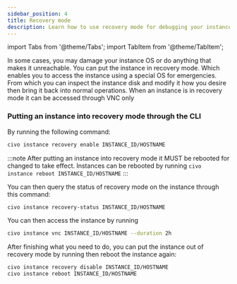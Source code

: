 ```yaml
---
sidebar_position: 4
title: Recovery mode
description: Learn how to use recovery mode for debugging your instances become inaccessible
---
```


import Tabs from '@theme/Tabs';
import TabItem from '@theme/TabItem';

<head>
  <title>How to use recovery mode | Civo Documentation</title>
</head> 

In some cases, you may damage your instance OS or do anything that makes it unreachable. You can put the instance in recovery mode. Which enables you to access the instance using a special OS for emergencies. From which you can inspect the instance disk and modify it how you desire then bring it back into normal operations. When an instance is in recovery mode it can be accessed through VNC only

### Putting an instance into recovery mode through the CLI

By running the following command:

```sh
civo instance recovery enable INSTANCE_ID/HOSTNAME
```

:::note
After putting an instance into recovery mode it MUST be rebooted for changed to take effect.
Instances can be rebooted by running `civo instance reboot INSTANCE_ID/HOSTNAME`
:::

You can then query the status of recovery mode on the instance through this command:

```sh
civo instance recovery-status INSTANCE_ID/HOSTNAME
```

You can then access the instance by running

```sh
civo instance vnc INSTANCE_ID/HOSTNAME --duration 2h
```

After finishing what you need to do, you can put the instance out of recovery mode by running then reboot the instance again:

```sh
civo instance recovery disable INSTANCE_ID/HOSTNAME
civo instance reboot INSTANCE_ID/HOSTNAME
```
